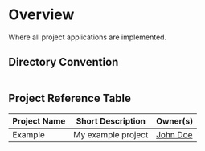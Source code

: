 # Overview

Where all project applications are implemented.

## Directory Convention

```
```

## Project Reference Table

| Project Name | Short Description | Owner(s) |
|--------------|-------------------|----------|
| Example | My example project | [John Doe](mailto://john.doe@email) |
